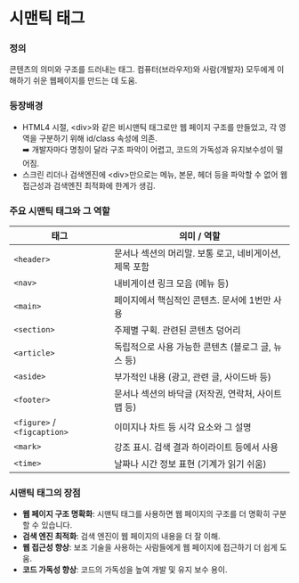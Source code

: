 # 시맨틱 태그
### 정의 
콘텐츠의 의미와 구조를 드러내는 태그. 컴퓨터(브라우저)와 사람(개발자) 모두에게 이해하기 쉬운 웹페이지를 만드는 데 도움.
### 등장배경
  - HTML4 시절, \<div>와 같은 비시맨틱 태그로만 웹 페이지 구조를 만들었고, 각 영역을 구분하기 위해 id/class 속성에 의존.
  <br> ➡️ 개발자마다 명칭이 달라 구조 파악이 어렵고, 코드의 가독성과 유지보수성이 떨어짐.
  - 스크린 리더나 검색엔진에 \<div>만으로는 메뉴, 본문, 헤더 등을 파악할 수 없어 웹 접근성과 검색엔진 최적화에 한계가 생김.
### 주요 시맨틱 태그와 그 역할

| 태그                          | 의미 / 역할                          |
| --------------------------- | -------------------------------- |
| `<header>`                  | 문서나 섹션의 머리말. 보통 로고, 네비게이션, 제목 포함 |
| `<nav>`                     | 내비게이션 링크 모음 (메뉴 등)               |
| `<main>`                    | 페이지에서 핵심적인 콘텐츠. 문서에 1번만 사용       |
| `<section>`                 | 주제별 구획. 관련된 콘텐츠 덩어리              |
| `<article>`                 | 독립적으로 사용 가능한 콘텐츠 (블로그 글, 뉴스 등)   |
| `<aside>`                   | 부가적인 내용 (광고, 관련 글, 사이드바 등)       |
| `<footer>`                  | 문서나 섹션의 바닥글 (저작권, 연락처, 사이트맵 등)   |
| `<figure>` / `<figcaption>` | 이미지나 차트 등 시각 요소와 그 설명            |
| `<mark>`                    | 강조 표시. 검색 결과 하이라이트 등에서 사용        |
| `<time>`                    | 날짜나 시간 정보 표현 (기계가 읽기 쉬움)         |

### 시맨틱 태그의 장점
- **웹 페이지 구조 명확화**: 시맨틱 태그를 사용하면 웹 페이지의 구조를 더 명확히 구분할 수 있습니다. 
- **검색 엔진 최적화**: 검색 엔진이 웹 페이지의 내용을 더 잘 이해. 
- **웹 접근성 향상**: 보조 기술을 사용하는 사람들에게 웹 페이지에 접근하기 더 쉽게 도움. 
- **코드 가독성 향상**: 코드의 가독성을 높여 개발 및 유지 보수 용이. 
